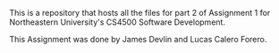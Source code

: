 This is a repository that hosts all the files for part 2 of Assignment 1 for Northeastern University's CS4500 Software Development.

This Assignment was done by James Devlin and Lucas Calero Forero.
